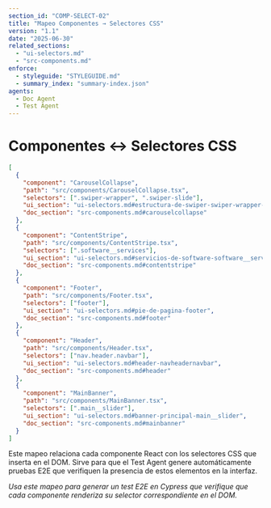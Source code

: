 ```yaml
---
section_id: "COMP-SELECT-02"
title: "Mapeo Componentes → Selectores CSS"
version: "1.1"
date: "2025-06-30"
related_sections:
  - "ui-selectors.md"
  - "src-components.md"
enforce:
  - styleguide: "STYLEGUIDE.md"
  - summary_index: "summary-index.json"
agents:
  - Doc Agent
  - Test Agent
---
```


# Componentes ↔ Selectores CSS

```json
[
  {
    "component": "CarouselCollapse",
    "path": "src/components/CarouselCollapse.tsx",
    "selectors": [".swiper-wrapper", ".swiper-slide"],
    "ui_section": "ui-selectors.md#estructura-de-swiper-swiper-wrapper-y-swiper-slide",
    "doc_section": "src-components.md#carouselcollapse"
  },
  {
    "component": "ContentStripe",
    "path": "src/components/ContentStripe.tsx",
    "selectors": [".software__services"],
    "ui_section": "ui-selectors.md#servicios-de-software-software__services",
    "doc_section": "src-components.md#contentstripe"
  },
  {
    "component": "Footer",
    "path": "src/components/Footer.tsx",
    "selectors": ["footer"],
    "ui_section": "ui-selectors.md#pie-de-pagina-footer",
    "doc_section": "src-components.md#footer"
  },
  {
    "component": "Header",
    "path": "src/components/Header.tsx",
    "selectors": ["nav.header.navbar"],
    "ui_section": "ui-selectors.md#header-navheadernavbar",
    "doc_section": "src-components.md#header"
  },
  {
    "component": "MainBanner",
    "path": "src/components/MainBanner.tsx",
    "selectors": [".main__slider"],
    "ui_section": "ui-selectors.md#banner-principal-main__slider",
    "doc_section": "src-components.md#mainbanner"
  }
]
```

Este mapeo relaciona cada componente React con los selectores CSS que inserta en el DOM. Sirve para que el Test Agent genere automáticamente pruebas E2E que verifiquen la presencia de estos elementos en la interfaz.

*Usa este mapeo para generar un test E2E en Cypress que verifique que cada componente renderiza su selector correspondiente en el DOM.*

